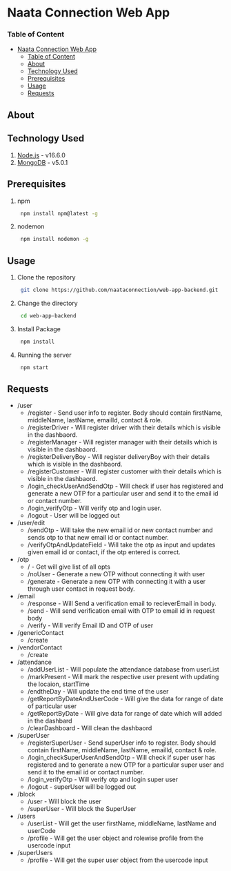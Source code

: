 # Naata Connection Web App

### Table of Content

- [Naata Connection Web App](#naata-connection-web-app)
    - [Table of Content](#table-of-content)
  - [About](#about)
  - [Technology Used](#technology-used)
  - [Prerequisites](#prerequisites)
  - [Usage](#usage)
  - [Requests](#requests)

## About

## Technology Used
1. [Node.js](https://nodejs.org/en/) - v16.6.0
2. [MongoDB](https://www.mongodb.com/) - v5.0.1

## Prerequisites
1. npm
   ```bash
    npm install npm@latest -g
   ```
2. nodemon
   ```bash
    npm install nodemon -g
   ```

## Usage
1. Clone the repository
   ```bash
    git clone https://github.com/naataconnection/web-app-backend.git
   ```

2. Change the directory
   ```bash
    cd web-app-backend
   ```

3. Install Package
   ```bash
    npm install
   ```

4. Running the server
   ```bash
    npm start
   ```

## Requests

- /user
    - /register - Send user info to register. Body should contain firstName, middleName, lastName, emailId, contact & role.
    - /registerDriver - Will register driver with their details which is visible in the dashbaord.
    - /registerManager - Will register manager with their details which is visible in the dashbaord.
    - /registerDeliveryBoy - Will register deliveryBoy with their details which is visible in the dashbaord.
    - /registerCustomer - Will register customer with their details which is visible in the dashbaord.
    - /login_checkUserAndSendOtp - Will check if user has registered and generate a new OTP for a particular user and send it to the email id or contact number.
    - /login_verifyOtp - Will verify otp and login user.
    - /logout - User will be logged out
- /user/edit
    - /sendOtp - Will take the new email id or new contact number and sends otp to that new email id or contact number.
    - /verifyOtpAndUpdateField - Will take the otp as input and updates given email id or contact, if the otp entered is correct.
- /otp
  - / - Get will give list of all opts
  - /noUser - Generate a new OTP without connecting it with user
  - /generate - Generate a new OTP with connecting it with a user through user contact in request body.
- /email
  - /response - Will Send a verification email to recieverEmail in body.
  - /send - Will send verification email with OTP to email id in request body
  - /verify - Will verify Email ID and OTP of user
- /genericContact
  - /create 
- /vendorContact
  - /create 
- /attendance
  - /addUserList - Will populate the attendance database from userList
  - /markPresent - Will mark the respective user present with updating the locaion, startTime
  - /endtheDay - Will update the end time of the user
  - /getReportByDateAndUserCode - Will give the data for range of date of particular user
  - /getReportByDate - Will give data for range of date which will added in the dashbard
  - /clearDashboard - Will clean the dashbaord
- /superUser
  - /registerSuperUser - Send superUser info to register. Body should contain firstName, middleName, lastName, emailId, contact & role.
  - /login_checkSuperUserAndSendOtp - Will check if super user has registered and to generate a new OTP for a particular super user and send it to the email id or contact number.
  - /login_verifyOtp - Will verify otp and login super user
  - /logout - superUser will be logged out
- /block
  - /user - Will block the user
  - /superUser - Will block the SuperUser
- /users
  - /userList - Will get the user firstName, middleName, lastName and userCode
  - /profile - Will get the user object and rolewise profile from the usercode input
- /superUsers
  - /profile - Will get the super user object from the usercode input
